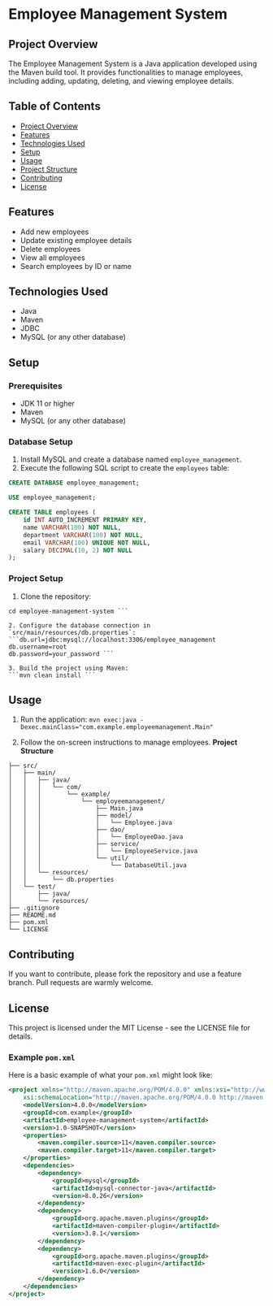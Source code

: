 # Employee Management System

## Project Overview
The Employee Management System is a Java application developed using the Maven build tool.
It provides functionalities to manage employees, including adding, updating, deleting, and viewing employee details.

## Table of Contents
- [Project Overview](#project-overview)
- [Features](#features)
- [Technologies Used](#technologies-used)
- [Setup](#setup)
- [Usage](#usage)
- [Project Structure](#project-structure)
- [Contributing](#contributing)
- [License](#license)

## Features
- Add new employees
- Update existing employee details
- Delete employees
- View all employees
- Search employees by ID or name

## Technologies Used
- Java
- Maven
- JDBC
- MySQL (or any other database)

## Setup
### Prerequisites
- JDK 11 or higher
- Maven
- MySQL (or any other database)

### Database Setup
1. Install MySQL and create a database named `employee_management`.
2. Execute the following SQL script to create the `employees` table:

```sql
CREATE DATABASE employee_management;

USE employee_management;

CREATE TABLE employees (
    id INT AUTO_INCREMENT PRIMARY KEY,
    name VARCHAR(100) NOT NULL,
    department VARCHAR(100) NOT NULL,
    email VARCHAR(100) UNIQUE NOT NULL,
    salary DECIMAL(10, 2) NOT NULL
); 
```
### Project Setup
1. Clone the repository:
  ```git clone https://github.com/your-username/employee-management-system.git
cd employee-management-system ```

2. Configure the database connection in `src/main/resources/db.properties`:
  ```db.url=jdbc:mysql://localhost:3306/employee_management
db.username=root
db.password=your_password ```

3. Build the project using Maven:
  ```mvn clean install ```

```
## Usage
1. Run the application:
  ```mvn exec:java -Dexec.mainClass="com.example.employeemanagement.Main" ```

2. Follow the on-screen instructions to manage employees.
  **Project Structure**
``` employee-management-system/
├── src/
│   ├── main/
│   │   ├── java/
│   │   │   └── com/
│   │   │       └── example/
│   │   │           └── employeemanagement/
│   │   │               ├── Main.java
│   │   │               ├── model/
│   │   │               │   └── Employee.java
│   │   │               ├── dao/
│   │   │               │   └── EmployeeDao.java
│   │   │               ├── service/
│   │   │               │   └── EmployeeService.java
│   │   │               └── util/
│   │   │                   └── DatabaseUtil.java
│   │   └── resources/
│   │       └── db.properties
│   └── test/
│       ├── java/
│       └── resources/
├── .gitignore
├── README.md
├── pom.xml
└── LICENSE
```

## Contributing
  If you want to contribute, please fork the repository and use a feature branch. Pull requests are warmly welcome.
  
## License
  This project is licensed under the MIT License - see the LICENSE file for details.


### Example `pom.xml`

Here is a basic example of what your `pom.xml` might look like:

```xml
<project xmlns="http://maven.apache.org/POM/4.0.0" xmlns:xsi="http://www.w3.org/2001/XMLSchema-instance"
    xsi:schemaLocation="http://maven.apache.org/POM/4.0.0 http://maven.apache.org/xsd/maven-4.0.0.xsd">
    <modelVersion>4.0.0</modelVersion>
    <groupId>com.example</groupId>
    <artifactId>employee-management-system</artifactId>
    <version>1.0-SNAPSHOT</version>
    <properties>
        <maven.compiler.source>11</maven.compiler.source>
        <maven.compiler.target>11</maven.compiler.target>
    </properties>
    <dependencies>
        <dependency>
            <groupId>mysql</groupId>
            <artifactId>mysql-connector-java</artifactId>
            <version>8.0.26</version>
        </dependency>
        <dependency>
            <groupId>org.apache.maven.plugins</groupId>
            <artifactId>maven-compiler-plugin</artifactId>
            <version>3.8.1</version>
        </dependency>
        <dependency>
            <groupId>org.apache.maven.plugins</groupId>
            <artifactId>maven-exec-plugin</artifactId>
            <version>1.6.0</version>
        </dependency>
    </dependencies>
</project>
```
